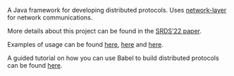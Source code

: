 A Java framework for developing distributed protocols. Uses [network-layer](https://github.com/pfouto/network-layer) for network communications.

More details about this project can be found in the [SRDS'22 paper](https://ieeexplore.ieee.org/abstract/document/9996836).

Examples of usage can be found [here](https://github.com/pedroAkos/EdgeOverlayNetworks), [here](https://github.com/pfouto/chain) and [here](https://github.com/pedroAkos/babel-case-studies).

A guided tutorial on how you can use Babel to build distributed protocols can be found [here](https://github.com/pfouto/babel-tutorial).
